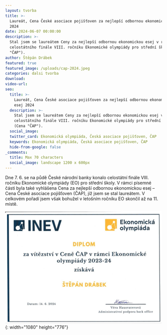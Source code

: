 ```yaml
---
layout: tvorba
title: >-
  Laureát, Cena České asociace pojišťoven za nejlepší odbornou ekonomickou esej
  2024
date: 2024-06-07 00:00:00
description: >-
  Stal jsem se laureátem Ceny za nejlepší odbornou ekonomickou esej v rámci
  celostátního finále VIII. ročníku Ekonomické olympiády pro střední školy (Cena
  "ČAP").
author: Štěpán Drábek
featured: true
featured_image: /uploads/cap-2024.jpeg
categories: dalsi tvorba
download:
video-url:
seo:
  title: >-
    Laureát, Cena České asociace pojišťoven za nejlepší odbornou ekonomickou
    esej 2024
  description: >-
    Stal jsem se laureátem Ceny za nejlepší odbornou ekonomickou esej v rámci
    celostátního finále VIII. ročníku Ekonomické olympiády pro střední školy
    (Cena "ČAP").
  social_image:
  twitter_card: Ekonomická olympiáda, Česká asociace pojišťoven, ČAP
  keywords: Ekonomická olympiáda, Česká asociace pojišťoven, ČAP
  hide-from-google: false
_comments:
  title: Max 70 characters
  social_image: landscape 1200 x 600px
---
```

Dne 7. 6. se na půdě České národní banky konalo celostátní finále VIII. ročníku Ekonomické olympiády (EO) pro střední školy. V rámci písemné části byla také vyhlášena Cena za nejlepší odbornou ekonomickou esej – Cena České asociace pojišťoven (ČAP), jíž jsem se stal laureátem. V celkovém pořadí jsem však bohužel v letošním ročníku EO skončil až na 11. místě.

![](/uploads/cena-cap-1.jpeg){: width="1080" height="776"}